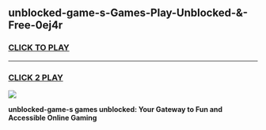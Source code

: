 
## unblocked-game-s-Games-Play-Unblocked-&-Free-0ej4r
<h3>
<a href="https://premium76.site?title=unblocked-game-s&ref=24A">CLICK TO PLAY</a></h3>
<hr>

<h3>
<a href="https://premium76.site?title=unblocked-game-s&ref=24A">CLICK 2 PLAY</a>
  
</h3>

<a href="https://premium76.site?title=unblocked-game-s&ref=24A"><img src="https://clearcache.store/games.png"></a>


**unblocked-game-s games unblocked: Your Gateway to Fun and Accessible Online Gaming**
